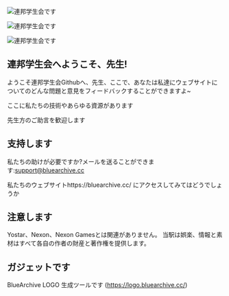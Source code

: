 
![連邦学生会です](https://static.bluearchive.cc/Picture/BG_ReceptionRoom.jpg)

![連邦学生会です](https://static.bluearchive.cc/Picture/BG_CS_PR_01.jpg)

![連邦学生会です](https://static.bluearchive.cc/Picture/cclogo.png)
## 連邦学生会へようこそ、先生!


ようこそ連邦学生会Githubへ、先生、ここで、あなたは私達にウェブサイトについてのどんな問題と意見をフィードバックすることができますよ~

ここに私たちの技術やあらゆる資源があります

先生方のご助言を歓迎します



## 支持します
私たちの助けが必要ですか?メールを送ることができます:support@bluearchive.cc

私たちのウェブサイトhttps://bluearchive.cc/ にアクセスしてみてはどうでしょうか


## 注意します
Yostar、Nexon、Nexon Gamesとは関連がありません。
当駅は娯楽、情報と素材はすべて各自の作者の財産と著作権を提供します。


##  ガジェットです
BlueArchive LOGO 生成ツールです (https://logo.bluearchive.cc/)


